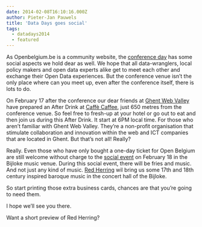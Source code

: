 ```yaml
---
date: 2014-02-08T16:10:16.000Z
author: Pieter-Jan Pauwels
title: 'Data Days goes social'
tags:
  - datadays2014
  - featured
---
```


As Openbelgium.be is a community website, the [conference day](http://www.datadays.eu/open-belgium/) has some social aspects we hold dear as well. We hope that all data-wranglers, local policy makers and open data experts alike get to meet each other and exchange their Open Data experiences. But the conference venue isn’t the only place where can you meet up, even after the conference itself, there is lots to do.

On February 17 after the conference our dear friends at [Ghent Web Valley](http://www.ghentwebvalley.eu/) have prepared an After Drink at [Caffè Caffee](http://www.caffecaffee.be/), just 650 metres from the conference venue. So feel free to fresh-up at your hotel or go out to eat and then join us during this After Drink. It start at 6PM local time. For those who aren’t familiar with Ghent Web Valley. They’re a non-profit organisation that stimulate collaboration and innovation within the web and ICT companies that are located in Ghent. But that’s not all! Really?

Really. Even those who have only bought a one-day ticket for Open Belgium are still welcome without charge to the [social event](http://www.datadays.eu/session/social-event/) on February 18 in the Bijloke music venue. During this social event, there will be fries and music. And not just any kind of music. [Red Herring](http://www.redherring.be/) wil bring us some 17th and 18th century inspired baroque music in the concert hall of the Bijloke.

So start printing those extra business cards, chances are that you’re going to need them.

I hope we’ll see you there.

Want a short preview of Red Herring?
